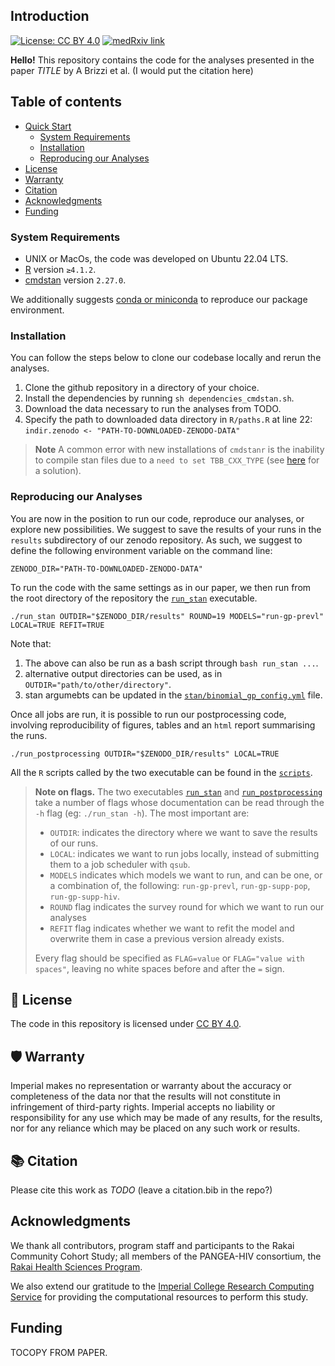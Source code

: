 ## Introduction
[![License: CC BY 4.0](https://img.shields.io/badge/License-CC_BY_4.0-lightgrey.svg)](https://creativecommons.org/licenses/by/4.0/)
[![medRxiv link](https://img.shields.io/badge/medRxiv-link%20to%20paper-blue)](TODO)


**Hello!** This repository contains the code for the analyses presented in the paper *TITLE* by A Brizzi et al.
(I would put the citation here)

## Table of contents
 
- [Quick Start](#rocket-quick-start)
    - [System Requirements](#system-requirements)
    - [Installation](#installation)
    - [Reproducing our Analyses](#reproducing-our-analyses)
- [License](#pagefacingup-license)
- [Warranty](#shield-warranty)
- [Citation](#books-citation)
- [Acknowledgments](#acknowledgments)
- [Funding](#funding)

### System Requirements

- UNIX or MacOs, the code was developed on Ubuntu 22.04 LTS.
- [R](https://www.r-project.org/) version `≥4.1.2`.
- [cmdstan](https://mc-stan.org/users/interfaces/cmdstan) version `2.27.0`.

We additionally suggests [conda or miniconda](https://conda.io/projects/conda/en/latest/user-guide/install/index.html) to reproduce our package environment.

### Installation

You can follow the steps below to clone our codebase locally and rerun the analyses. 

1. Clone the github repository in a directory of your choice.
2. Install the dependencies by running `sh dependencies_cmdstan.sh`.
3. Download the data necessary to run the analyses from TODO.
4. Specify the path to downloaded data directory in `R/paths.R` at line 22: \
    `indir.zenodo <- "PATH-TO-DOWNLOADED-ZENODO-DATA"`
 
>  **Note** A common error with new installations of `cmdstanr` is the inability to compile stan files due to a `need to set TBB_CXX_TYPE` (see [here](https://bytemeta.vip/repo/stan-dev/cmdstanpy/issues/374?page=1) for a solution).

### Reproducing our Analyses

You are now in the position to run our code, reproduce our analyses, or explore new possibilities.
We suggest to save the results of your runs in the `results` subdirectory of our zenodo repository.
As such, we suggest to define the following environment variable on the command line:

```{sh}
ZENODO_DIR="PATH-TO-DOWNLOADED-ZENODO-DATA"
```

To run the code with the same settings as in our paper, we then run from the root directory of the repository the [`run_stan`](run_stan) executable. 

```{sh}
./run_stan OUTDIR="$ZENODO_DIR/results" ROUND=19 MODELS="run-gp-prevl" LOCAL=TRUE REFIT=TRUE
```

Note that: 
1. The above can also be run as a bash script through `bash run_stan ...`.
2. alternative output directories can be used, as in `OUTDIR="path/to/other/directory"`.
3. stan argumebts can be updated in the [`stan/binomial_gp_config.yml`](stan/binomial_gp_config.yml) file.
 
Once all jobs are run, it is possible to run our postprocessing code, involving reproducibility of figures, tables and an `html` report summarising the runs.

```{sh}
./run_postprocessing OUTDIR="$ZENODO_DIR/results" LOCAL=TRUE
```

All the `R` scripts called by the two executable can be found in the [`scripts`](scripts).

> **Note on flags.** The two executables [`run_stan`](run_stan) and [`run_postprocessing`](run_postprocessing) take a number of flags whose documentation can be read through the `-h` flag (eg: `./run_stan -h`). The most important are:
> * `OUTDIR`: indicates the directory where we want to save the results of our runs.
> * `LOCAL`: indicates we want to run jobs locally, instead of submitting them to a job scheduler with `qsub`.
> * `MODELS` indicates which models we want to run, and can be one, or a combination of, the following: `run-gp-prevl`, `run-gp-supp-pop`, `run-gp-supp-hiv`.
> * `ROUND` flag indicates the survey round for which we want to run our analyses 
> * `REFIT` flag indicates whether we want to refit the model and overwrite them in case a previous version already exists.
> 
> Every flag should be specified as `FLAG=value` or `FLAG="value with spaces"`, leaving no white spaces before and after the `=` sign.

## :page_facing_up: License 

The code in this repository is licensed under [CC BY 4.0](https://img.shields.io/badge/License-CC_BY_4.0-lightgrey.svg).

## :shield: Warranty 

Imperial makes no representation or warranty about the accuracy or completeness of the data nor that the results will not constitute in infringement of third-party rights. Imperial accepts no liability or responsibility for any use which may be made of any results, for the results, nor for any reliance which may be placed on any such work or results.

## :books: Citation

Please cite this work as *TODO* (leave a citation.bib in the repo?)

## Acknowledgments

We thank all contributors, program staff and participants to the Rakai Community Cohort Study; all members of the PANGEA-HIV consortium, the [Rakai Health Sciences Program](https://www.rhsp.org/index.php).

We also extend our gratitude to the [Imperial College Research Computing Service](https://doi.org/10.14469/hpc/2232) for providing the computational resources to perform this study. 

## Funding

TOCOPY FROM PAPER.
